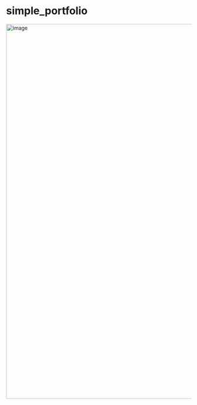 # simple_portfolio
<img width="1918" height="1017" alt="image" src="https://github.com/user-attachments/assets/562b0245-1ac1-4d33-859c-69fc64bc8fc7" />
